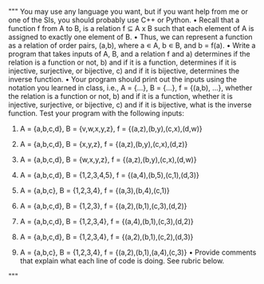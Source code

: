 """
You may use any language you want, but if you want help from me or one of the 
SIs, you should probably use C++ or Python. 
• Recall that a function f from A to B, is a relation f ⊆ A x B such that each element 
of A is assigned to exactly one element of B. 
• Thus, we can represent a function as a relation of order pairs, (a,b), where a ∊ A, b ∊ B, and b = f(a). 
• Write a program that takes inputs of A, B, and a relation f and 
a) determines if the relation is a function or not, 
b) and if it is a function, determines if it is injective, surjective, or bijective, 
c) and if it is bijective, determines the inverse function. 
• Your program should print out the inputs using the notation you learned in class, 
i.e., A = {...}, B = {...}, f = {(a,b), ...}, whether the relation is a function or not, 
b) and if it is a function, whether it is injective, surjective, or bijective, c) and if it 
is bijective, what is the inverse function. Test your program with the following 
inputs: 
1. A = {a,b,c,d}, B = {v,w,x,y,z}, f = {(a,z),(b,y),(c,x),(d,w)} 
2. A = {a,b,c,d}, B = {x,y,z}, f = {(a,z),(b,y),(c,x),(d,z)} 
3. A = {a,b,c,d}, B = {w,x,y,z}, f = {(a,z),(b,y),(c,x),(d,w)} 
4. A = {a,b,c,d}, B = {1,2,3,4,5}, f = {(a,4),(b,5),(c,1),(d,3)} 

5. A = {a,b,c}, B = {1,2,3,4}, f = {(a,3),(b,4),(c,1)} 

6. A = {a,b,c,d}, B = {1,2,3}, f = {(a,2),(b,1),(c,3),(d,2)} 

7. A = {a,b,c,d}, B = {1,2,3,4}, f = {(a,4),(b,1),(c,3),(d,2)} 

8. A = {a,b,c,d}, B = {1,2,3,4}, f = {(a,2),(b,1),(c,2),(d,3)} 

9. A = {a,b,c}, B = {1,2,3,4}, f = {(a,2),(b,1),(a,4),(c,3)} 
• Provide comments that explain what each line of code is doing. See rubric below. 

"""